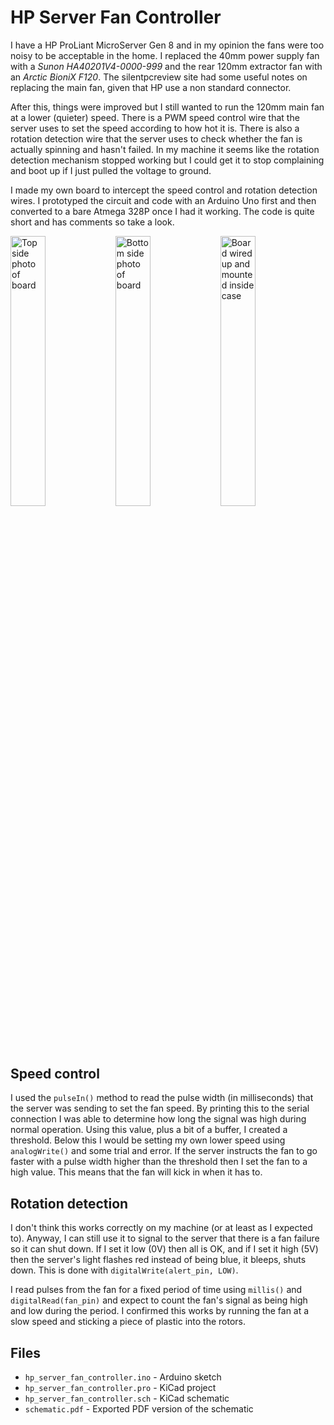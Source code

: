 # HP Server Fan Controller

I have a HP ProLiant MicroServer Gen 8 and in my opinion the fans were too noisy to be acceptable in the home. I replaced the 40mm power supply fan with a *Sunon HA40201V4-0000-999* and the rear 120mm extractor fan with an *Arctic BioniX F120*. The silentpcreview site had some useful notes on replacing the main fan, given that HP use a non standard connector.

After this, things were improved but I still wanted to run the 120mm main fan at a lower (quieter) speed. There is a PWM speed control wire that the server uses to set the speed according to how hot it is. There is also a rotation detection wire that the server uses to check whether the fan is actually spinning and hasn't failed. In my machine it seems like the rotation detection mechanism stopped working but I could get it to stop complaining and boot up if I just pulled the voltage to ground.

I made my own board to intercept the speed control and rotation detection wires. I prototyped the circuit and code with an Arduino Uno first and then converted to a bare Atmega 328P once I had it working. The code is quite short and has comments so take a look.

<a href="https://epixstudios.co.uk/filer/canonical/1532891767/5/"><img src="https://epixstudios.co.uk/filer/canonical/1532891767/5/" alt="Top side photo of board" width=33.3% /></a><a href="https://epixstudios.co.uk/filer/canonical/1532891767/6/"><img src="https://epixstudios.co.uk/filer/canonical/1532891767/6/" alt="Bottom side photo of board" width=33.3% /></a><a href="https://epixstudios.co.uk/filer/canonical/1532891767/7/"><img src="https://epixstudios.co.uk/filer/canonical/1532891767/7/" alt="Board wired up and mounted inside case" width=33.3% /></a>


## Speed control

I used the `pulseIn()` method to read the pulse width (in milliseconds) that the server was sending to set the fan speed. By printing this to the serial connection I was able to determine how long the signal was high during normal operation. Using this value, plus a bit of a buffer, I created a threshold. Below this I would be setting my own lower speed using `analogWrite()` and some trial and error. If the server instructs the fan to go faster with a pulse width higher than the threshold then I set the fan to a high value. This means that the fan will kick in when it has to.


## Rotation detection

I don't think this works correctly on my machine (or at least as I expected to). Anyway, I can still use it to signal to the server that there is a fan failure so it can shut down. If I set it low (0V) then all is OK, and if I set it high (5V) then the server's light flashes red instead of being blue, it bleeps, shuts down. This is done with `digitalWrite(alert_pin, LOW)`.

I read pulses from the fan for a fixed period of time using `millis()` and `digitalRead(fan_pin)` and expect to count the fan's signal as being high and low during the period. I confirmed this works by running the fan at a slow speed and sticking a piece of plastic into the rotors.


## Files

 * `hp_server_fan_controller.ino` - Arduino sketch
 * `hp_server_fan_controller.pro` - KiCad project
 * `hp_server_fan_controller.sch` - KiCad schematic
 * `schematic.pdf` - Exported PDF version of the schematic
